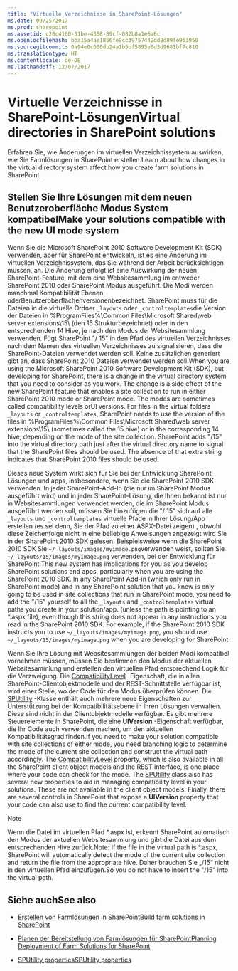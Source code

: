 ```yaml
---
title: "Virtuelle Verzeichnisse in SharePoint-Lösungen"
ms.date: 09/25/2017
ms.prod: sharepoint
ms.assetid: c26c4160-31be-4358-89cf-082b8a1e6a6c
ms.openlocfilehash: bba15a4ae1866fe9cc39757442dd8d89fe963950
ms.sourcegitcommit: 0a94e0c600db24a1b5bf5895e6d3d9681bf7c810
ms.translationtype: HT
ms.contentlocale: de-DE
ms.lasthandoff: 12/07/2017
---
```

# <a name="virtual-directories-in-sharepoint-solutions"></a><span data-ttu-id="52a55-102">Virtuelle Verzeichnisse in SharePoint-Lösungen</span><span class="sxs-lookup"><span data-stu-id="52a55-102">Virtual directories in SharePoint solutions</span></span>
<span data-ttu-id="52a55-103">Erfahren Sie, wie Änderungen im virtuellen Verzeichnissystem auswirken, wie Sie Farmlösungen in SharePoint erstellen.</span><span class="sxs-lookup"><span data-stu-id="52a55-103">Learn about how changes in the virtual directory system affect how you create farm solutions in SharePoint.</span></span>
## <a name="make-your-solutions-compatible-with-the-new-ui-mode-system"></a><span data-ttu-id="52a55-104">Stellen Sie Ihre Lösungen mit dem neuen Benutzeroberfläche Modus System kompatibel</span><span class="sxs-lookup"><span data-stu-id="52a55-104">Make your solutions compatible with the new UI mode system</span></span>

<span data-ttu-id="52a55-p101">Wenn Sie die Microsoft SharePoint 2010 Software Development Kit (SDK) verwenden, aber für SharePoint entwickeln, ist es eine Änderung im virtuellen Verzeichnissystem, das Sie während der Arbeit berücksichtigen müssen, an. Die Änderung erfolgt ist eine Auswirkung der neuen SharePoint-Feature, mit dem eine Websitesammlung im entweder SharePoint 2010 oder SharePoint Modus ausgeführt. Die Modi werden manchmal Kompatibilität Ebenen oderBenutzeroberflächenversionenbezeichnet. SharePoint muss für die Dateien in die virtuelle Ordner  `_layouts` oder `_controltemplates`die Version der Dateien in %ProgramFiles%\\Common Files\\Microsoft Shared\\web server extensions\\15\\ (den 15 Strukturbezeichnet) oder in den entsprechenden 14 Hive, je nach den Modus der Websitesammlung verwenden. Fügt SharePoint "/ 15" in den Pfad des virtuellen Verzeichnisses nach dem Namen des virtuellen Verzeichnisses zu signalisieren, dass die SharePoint-Dateien verwendet werden soll. Keine zusätzlichen generiert gibt an, dass SharePoint 2010 Dateien verwendet werden soll.</span><span class="sxs-lookup"><span data-stu-id="52a55-p101">When you are using the Microsoft SharePoint 2010 Software Development Kit (SDK), but developing for SharePoint, there is a change in the virtual directory system that you need to consider as you work. The change is a side effect of the new SharePoint feature that enables a site collection to run in either SharePoint 2010 mode or SharePoint mode. The modes are sometimes called compatibility levels orUI versions. For files in the virtual folders  `_layouts` or `_controltemplates`, SharePoint needs to use the version of the files in %ProgramFiles%\\Common Files\\Microsoft Shared\\web server extensions\\15\\ (sometimes called the 15 hive) or in the corresponding 14 hive, depending on the mode of the site collection. SharePoint adds "/15" into the virtual directory path just after the virtual directory name to signal that the SharePoint files should be used. The absence of that extra string indicates that SharePoint 2010 files should be used.</span></span>
  
    
    
<span data-ttu-id="52a55-p102">Dieses neue System wirkt sich für Sie bei der Entwicklung SharePoint Lösungen und apps, insbesondere, wenn Sie die SharePoint 2010 SDK verwenden. In jeder SharePoint-Add-In (die nur im SharePoint Modus ausgeführt wird) und in jeder SharePoint-Lösung, die Ihnen bekannt ist nur in Websitesammlungen verwendet werden, die im SharePoint Modus ausgeführt werden soll, müssen Sie hinzufügen die "/ 15" sich auf alle  `_layouts` und `_controltemplates` virtuelle Pfade in Ihrer Lösung/App erstellen (es sei denn, Sie der Pfad zu einer ASPX-Datei zeigen) , obwohl diese Zeichenfolge nicht in eine beliebige Anweisungen angezeigt wird Sie in der SharePoint 2010 SDK gelesen. Beispielsweise wenn die SharePoint 2010 SDK Sie `~/_layouts/images/myimage.png`verwenden weist, sollten Sie  `~/_layouts/15/images/myimage.png` verwenden, bei der Entwicklung für SharePoint.</span><span class="sxs-lookup"><span data-stu-id="52a55-p102">This new system has implications for you as you develop SharePoint solutions and apps, particularly when you are using the SharePoint 2010 SDK. In any SharePoint Add-in (which only run in SharePoint mode) and in any SharePoint solution that you know is only going to be used in site collections that run in SharePoint mode, you need to add the "/15" yourself to all the  `_layouts` and `_controltemplates` virtual paths you create in your solution/app. (unless the path is pointing to an \*.aspx file), even though this string does not appear in any instructions you read in the SharePoint 2010 SDK. For example, if the SharePoint 2010 SDK instructs you to use `~/_layouts/images/myimage.png`, you should use  `~/_layouts/15/images/myimage.png` when you are developing for SharePoint.</span></span>
  
    
    
<span data-ttu-id="52a55-p103">Wenn Sie Ihre Lösung mit Websitesammlungen der beiden Modi kompatibel vornehmen müssen, müssen Sie bestimmen den Modus der aktuellen Websitesammlung und erstellen den virtuellen Pfad entsprechend Logik für die Verzweigung. Die  [CompatibilityLevel]((https://msdn.microsoft.com/library/Microsoft.SharePoint.SPSite.CompatibilityLevel.aspx)) -Eigenschaft, die in allen SharePoint-Clientobjektmodelle und der REST-Schnittstelle verfügbar ist, wird einer Stelle, wo der Code für den Modus überprüfen können. Die [SPUtility]((https://msdn.microsoft.com/library/Microsoft.SharePoint.Utilities.SPUtility.aspx)) -Klasse enthält auch mehrere neue Eigenschaften zur Unterstützung bei der Kompatibilitätsebene in Ihren Lösungen verwalten. Diese sind nicht in der Clientobjektmodelle verfügbar. Es gibt mehrere Steuerelemente in SharePoint, die eine **UIVersion** -Eigenschaft verfügbar, die Ihr Code auch verwenden machen, um den aktuellen Kompatibilitätsgrad finden.</span><span class="sxs-lookup"><span data-stu-id="52a55-p103">If you need to make your solution compatible with site collections of either mode, you need branching logic to determine the mode of the current site collection and construct the virtual path accordingly. The  [CompatibilityLevel]((https://msdn.microsoft.com/library/Microsoft.SharePoint.SPSite.CompatibilityLevel.aspx)) property, which is also available in all the SharePoint client object models and the REST interface, is one place where your code can check for the mode. The [SPUtility]((https://msdn.microsoft.com/library/Microsoft.SharePoint.Utilities.SPUtility.aspx)) class also has several new properties to aid in managing compatibility level in your solutions. These are not available in the client object models. Finally, there are several controls in SharePoint that expose a **UIVersion** property that your code can also use to find the current compatibility level.</span></span>
  
> [!NOTE] 
> <span data-ttu-id="52a55-120">Wenn die Datei im virtuellen Pfad \*.aspx ist, erkennt SharePoint automatisch den Modus der aktuellen Websitesammlung und gibt die Datei aus dem entsprechenden Hive zurück.</span><span class="sxs-lookup"><span data-stu-id="52a55-120">Note: If the file in the virtual path is \*.aspx, SharePoint will automatically detect the mode of the current site collection and return the file from the appropriate hive.</span></span> <span data-ttu-id="52a55-121">Daher brauchen Sie „/15“ nicht in den virtuellen Pfad einzufügen.</span><span class="sxs-lookup"><span data-stu-id="52a55-121">So you do not have to insert the "/15" into the virtual path.</span></span> 
  
    
    


## <a name="see-also"></a><span data-ttu-id="52a55-122">Siehe auch</span><span class="sxs-lookup"><span data-stu-id="52a55-122">See also</span></span>
<span data-ttu-id="52a55-123"><a name="bk_addresources"> </a></span><span class="sxs-lookup"><span data-stu-id="52a55-123"><a name="bk_addresources"> </a></span></span>


-  [<span data-ttu-id="52a55-124">Erstellen von Farmlösungen in SharePoint</span><span class="sxs-lookup"><span data-stu-id="52a55-124">Build farm solutions in SharePoint</span></span>](build-farm-solutions-in-sharepoint.md)
    
  
-  <span data-ttu-id="52a55-125">[Planen der Bereitstellung von Farmlösungen für SharePoint]((http://blogs.technet.com/b/mspfe/archive/2013/02/04/planning-deployment-of-farm-solutions-for-sharepoint.aspx))</span><span class="sxs-lookup"><span data-stu-id="52a55-125">[Planning Deployment of Farm Solutions for SharePoint]((http://blogs.technet.com/b/mspfe/archive/2013/02/04/planning-deployment-of-farm-solutions-for-sharepoint.aspx))</span></span>
    
  
-  [<span data-ttu-id="52a55-126">SPUtility properties</span><span class="sxs-lookup"><span data-stu-id="52a55-126">SPUtility properties</span></span>](http://msdn.microsoft.com/library/Properties.T:Microsoft.SharePoint.Utilities.SPUtility.aspx)
    
  

